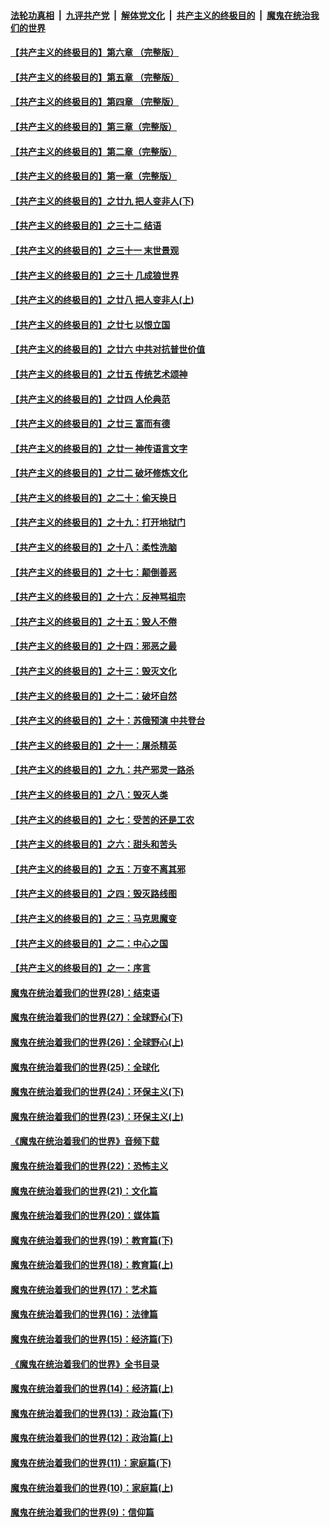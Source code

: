 ####  [法轮功真相](../../../../basic/blob/master/README.md?t=06271102) &nbsp;|&nbsp; [九评共产党](../../../../9ping.md/blob/master/README.md?t=06271102) &nbsp;|&nbsp; [解体党文化](../../../../jtdwh.md/blob/master/README.md?t=06271102)  &nbsp;|&nbsp; [共产主义的终极目的](../../../../gczydzjmd.md/blob/master/README.md?t=06271102) &nbsp;|&nbsp; [魔鬼在统治我们的世界](../../../../mgztzwmdsj.md/blob/master/README.md?t=06271102) 

#### [【共产主义的终极目的】第六章 （完整版）](../pages/nsc422/n11428913.md?t=06271102) 

#### [【共产主义的终极目的】第五章 （完整版）](../pages/nsc422/n11428912.md?t=06271102) 

#### [【共产主义的终极目的】第四章 （完整版）](../pages/nsc422/n11428907.md?t=06271102) 

#### [【共产主义的终极目的】第三章（完整版）](../pages/nsc422/n11428848.md?t=06271102) 

#### [【共产主义的终极目的】第二章（完整版）](../pages/nsc422/n11428831.md?t=06271102) 

#### [【共产主义的终极目的】第一章（完整版）](../pages/nsc422/n11417651.md?t=06271102) 

#### [【共产主义的终极目的】之廿九 把人变非人(下)](../pages/nsc422/n11344140.md?t=06271102) 

#### [【共产主义的终极目的】之三十二 结语](../pages/nsc422/n11360535.md?t=06271102) 

#### [【共产主义的终极目的】之三十一 末世景观](../pages/nsc422/n11351129.md?t=06271102) 

#### [【共产主义的终极目的】之三十 几成狼世界](../pages/nsc422/n11348280.md?t=06271102) 

#### [【共产主义的终极目的】之廿八 把人变非人(上)](../pages/nsc422/n11340492.md?t=06271102) 

#### [【共产主义的终极目的】之廿七 以恨立国](../pages/nsc422/n11336944.md?t=06271102) 

#### [【共产主义的终极目的】之廿六 中共对抗普世价值](../pages/nsc422/n11324785.md?t=06271102) 

#### [【共产主义的终极目的】之廿五 传统艺术颂神](../pages/nsc422/n11296396.md?t=06271102) 

#### [【共产主义的终极目的】之廿四 人伦典范](../pages/nsc422/n11296397.md?t=06271102) 

#### [【共产主义的终极目的】之廿三 富而有德](../pages/nsc422/n11283598.md?t=06271102) 

#### [【共产主义的终极目的】之廿一 神传语言文字](../pages/nsc422/n11263265.md?t=06271102) 

#### [【共产主义的终极目的】之廿二 破坏修炼文化](../pages/nsc422/n11245728.md?t=06271102) 

#### [【共产主义的终极目的】之二十：偷天换日](../pages/nsc422/n11238846.md?t=06271102) 

#### [【共产主义的终极目的】之十九：打开地狱门](../pages/nsc422/n11206376.md?t=06271102) 

#### [【共产主义的终极目的】之十八：柔性洗脑](../pages/nsc422/n11199994.md?t=06271102) 

#### [【共产主义的终极目的】之十七：颠倒善恶](../pages/nsc422/n11179782.md?t=06271102) 

#### [【共产主义的终极目的】之十六：反神骂祖宗](../pages/nsc422/n11166798.md?t=06271102) 

#### [【共产主义的终极目的】之十五：毁人不倦](../pages/nsc422/n11166792.md?t=06271102) 

#### [【共产主义的终极目的】之十四：邪恶之最](../pages/nsc422/n11150249.md?t=06271102) 

#### [【共产主义的终极目的】之十三：毁灭文化](../pages/nsc422/n11135227.md?t=06271102) 

#### [【共产主义的终极目的】之十二：破坏自然](../pages/nsc422/n11135214.md?t=06271102) 

#### [【共产主义的终极目的】之十：苏俄预演 中共登台](../pages/nsc422/n11118424.md?t=06271102) 

#### [【共产主义的终极目的】之十一：屠杀精英](../pages/nsc422/n11118442.md?t=06271102) 

#### [【共产主义的终极目的】之九：共产邪灵一路杀](../pages/nsc422/n11114139.md?t=06271102) 

#### [【共产主义的终极目的】之八：毁灭人类](../pages/nsc422/n11108503.md?t=06271102) 

#### [【共产主义的终极目的】之七：受苦的还是工农](../pages/nsc422/n11101809.md?t=06271102) 

#### [【共产主义的终极目的】之六：甜头和苦头](../pages/nsc422/n11096971.md?t=06271102) 

#### [【共产主义的终极目的】之五：万变不离其邪](../pages/nsc422/n11091285.md?t=06271102) 

#### [【共产主义的终极目的】之四：毁灭路线图](../pages/nsc422/n11086284.md?t=06271102) 

#### [【共产主义的终极目的】之三：马克思魔变](../pages/nsc422/n11061941.md?t=06271102) 

#### [【共产主义的终极目的】之二：中心之国](../pages/nsc422/n11047728.md?t=06271102) 

#### [【共产主义的终极目的】之一：序言](../pages/nsc422/n11086077.md?t=06271102) 

#### [魔鬼在统治着我们的世界(28)：结束语](../pages/nsc422/n10936246.md?t=06271102) 

#### [魔鬼在统治着我们的世界(27)：全球野心(下)](../pages/nsc422/n10928319.md?t=06271102) 

#### [魔鬼在统治着我们的世界(26)：全球野心(上)](../pages/nsc422/n10900318.md?t=06271102) 

#### [魔鬼在统治着我们的世界(25)：全球化](../pages/nsc422/n10788205.md?t=06271102) 

#### [魔鬼在统治着我们的世界(24)：环保主义(下)](../pages/nsc422/n10695307.md?t=06271102) 

#### [魔鬼在统治着我们的世界(23)：环保主义(上)](../pages/nsc422/n10688613.md?t=06271102) 

#### [《魔鬼在统治着我们的世界》音频下载](../pages/nsc422/n10635553.md?t=06271102) 

#### [魔鬼在统治着我们的世界(22)：恐怖主义](../pages/nsc422/n10614727.md?t=06271102) 

#### [魔鬼在统治着我们的世界(21)：文化篇](../pages/nsc422/n10597706.md?t=06271102) 

#### [魔鬼在统治着我们的世界(20)：媒体篇](../pages/nsc422/n10586579.md?t=06271102) 

#### [魔鬼在统治着我们的世界(19)：教育篇(下)](../pages/nsc422/n10564808.md?t=06271102) 

#### [魔鬼在统治着我们的世界(18)：教育篇(上)](../pages/nsc422/n10526970.md?t=06271102) 

#### [魔鬼在统治着我们的世界(17)：艺术篇](../pages/nsc422/n10499093.md?t=06271102) 

#### [魔鬼在统治着我们的世界(16)：法律篇](../pages/nsc422/n10485969.md?t=06271102) 

#### [魔鬼在统治着我们的世界(15)：经济篇(下)](../pages/nsc422/n10469975.md?t=06271102) 

#### [《魔鬼在统治着我们的世界》全书目录](../pages/nsc422/n10464261.md?t=06271102) 

#### [魔鬼在统治着我们的世界(14)：经济篇(上)](../pages/nsc422/n10457370.md?t=06271102) 

#### [魔鬼在统治着我们的世界(13)：政治篇(下)](../pages/nsc422/n10448270.md?t=06271102) 

#### [魔鬼在统治着我们的世界(12)：政治篇(上)](../pages/nsc422/n10444576.md?t=06271102) 

#### [魔鬼在统治着我们的世界(11)：家庭篇(下)](../pages/nsc422/n10440961.md?t=06271102) 

#### [魔鬼在统治着我们的世界(10)：家庭篇(上)](../pages/nsc422/n10435448.md?t=06271102) 

#### [魔鬼在统治着我们的世界(9)：信仰篇](../pages/nsc422/n10432159.md?t=06271102) 

